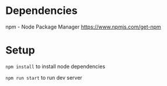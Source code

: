 # Dependencies

npm - Node Package Manager
https://www.npmjs.com/get-npm

# Setup

```npm install``` to install node dependencies

```npm run start``` to run dev server
